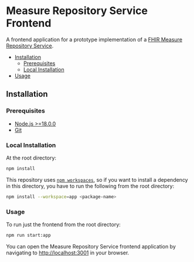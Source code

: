 # Measure Repository Service Frontend

A frontend application for a prototype implementation of a [FHIR Measure Repository Service](https://build.fhir.org/ig/HL7/cqf-measures/measure-repository-service.html).

- [Installation](#installation)
  - [Prerequisites](#prerequisites)
  - [Local Installation](#local-installation)
- [Usage](#usage)

## Installation

### Prerequisites

- [Node.js >=18.0.0](https://nodejs.org/en/)
- [Git](https://git-scm.com/)

### Local Installation

At the root directory:

```bash
npm install
```

This repository uses [`npm workspaces`](https://docs.npmjs.com/cli/v7/using-npm/workspaces), so if you want to install a dependency in this directory, you have to run the following from the root directory:

```bash
npm install --workspace=app <package-name>
```

### Usage

To run just the frontend from the root directory:

```bash
npm run start:app
```

You can open the Measure Repository Service frontend application by navigating to [http://localhost:3001](http://localhost:3001) in your browser.
